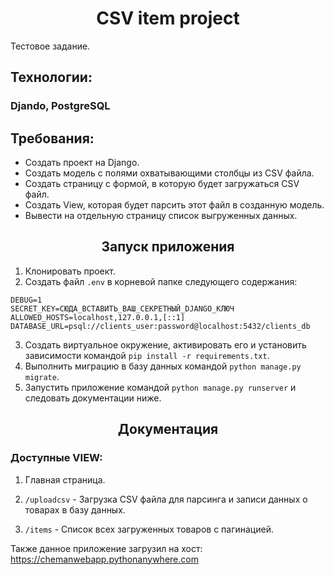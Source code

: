 <h1 align="center">CSV item project</h1>
Тестовое задание.

## Технологии:
### Djando, PostgreSQL

## Требования:

<ul>
    <li>Создать проект на Django.</li>
    <li>Создать модель с полями охватывающими столбцы из CSV файла.</li>
    <li>Создать страницу с формой, в которую будет загружаться CSV файл.</li>
    <li>Создать View, которая будет парсить этот файл в созданную модель.</li>
    <li>Вывести на отдельную страницу список выгруженных данных.</li>
</ul>

<h2 align="center">Запуск приложения</h2>

1. Клонировать проект.
2. Создать файл `.env` в корневой папке следующего содержания:

```
DEBUG=1
SECRET_KEY=СЮДА_ВСТАВИТЬ_ВАШ_СЕКРЕТНЫЙ_DJANGO_КЛЮЧ
ALLOWED_HOSTS=localhost,127.0.0.1,[::1]
DATABASE_URL=psql://clients_user:password@localhost:5432/clients_db
```

3. Создать виртуальное окружение, активировать его и установить зависимости командой `pip install -r requirements.txt`.
4. Выполнить миграцию в базу данных командой `python manage.py migrate`.
5. Запустить приложение командой `python manage.py runserver` и следовать документации ниже.

<h2 align="center">Документация</h2>


### Доступные VIEW:
1. Главная страница.

2. `/uploadcsv` - Загрузка CSV файла для парсинга и записи данных о товарах 
в базу данных.

3. `/items` - Список всех загруженных товаров с пагинацией.

Также данное приложение загрузил на хост: https://chemanwebapp.pythonanywhere.com
